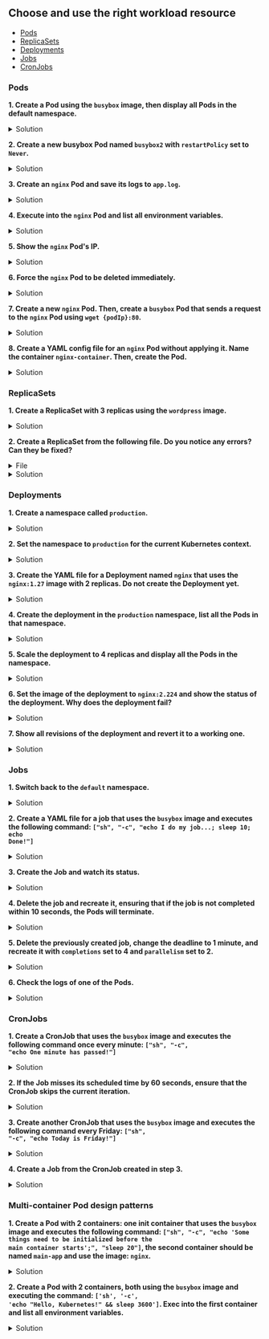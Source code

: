 
## Choose and use the right workload resource

* [Pods](https://kubernetes.io/docs/concepts/workloads/pods/ "Pods")
* [ReplicaSets](https://kubernetes.io/docs/concepts/workloads/controllers/replicaset/ "ReplicaSets")
* [Deployments](https://kubernetes.io/docs/concepts/workloads/controllers/deployment/ "Deployments")
* [Jobs](https://kubernetes.io/docs/concepts/workloads/controllers/job/ "Jobs")
* [CronJobs](https://kubernetes.io/docs/concepts/workloads/controllers/cron-jobs/ "CronJobs")

### Pods

**1. Create a Pod using the <code>busybox</code> image, then display all Pods in the default namespace.**

<details><summary>Solution</summary>
<p>

```bash
kubectl run busybox --image=busybox 
kubectl get pods #the namespace is 'default' unless specified otherwise
```

</p>
</details>


**2. Create a new busybox Pod named <code>busybox2</code> with <code>restartPolicy</code> set to <code>Never</code>.**

<details><summary>Solution</summary>
<p>

```bash
kubectl run busybox2 --image=busybox --restart=Never 
kubectl get pods
```

</p>
</details>


**3. Create an <code>nginx</code> Pod and save its logs to <code>app.log</code>.**

<details><summary>Solution</summary>
<p>

```bash
kubectl run nginx --image=nginx
kubectl logs nginx > app.log
```

</p>
</details>


**4. Execute into the <code>nginx</code> Pod and list all environment variables.**

<details><summary>Solution</summary>
<p>

```bash
kubectl exec -it nginx /bin/bash -- env
```

</p>
</details>


**5. Show the <code>nginx</code> Pod's IP.**

<details><summary>Solution</summary>
<p>

```bash
kubectl get pods -o wide #solution 1
kubectl describe pods nginx | grep -i IP #solution 2
```

</p>
</details>


**6. Force the <code>nginx</code> Pod to be deleted immediately.**

<details><summary>Solution</summary>
<p>

```bash
kubectl delete pods nginx --force --grace-period=0
```

</p>
</details>


**7. Create a new <code>nginx</code> Pod. Then, create a <code>busybox</code> Pod that sends a request to the <code>nginx</code> Pod using <code>wget {podIp}:80</code>.**

<details><summary>Solution</summary>
<p>

```bash
kubectl run nginx --image=nginx
kubectl get pods nginx -o wide #copy pod ip
kubectl run busybox --image=busybox --restart=Never -it --rm -- wget -O- {podIp}:80 #nginx uses by default port 80
```

</p>
</details>


**8. Create a YAML config file for an <code>nginx</code> Pod without applying it. Name the container <code>nginx-container</code>. Then, create the Pod.**

<details><summary>Solution</summary>
<p>

```bash
kubectl run nginx --image=nginx --dry-run=client -o yaml > nginx.yaml
```

```YAML
apiVersion: v1
kind: Pod
metadata:
  creationTimestamp: null
  labels:
    run: nginx
  name: nginx
spec:
  containers:
  - image: nginx
    name: nginx-container # add 
    resources: {}
  dnsPolicy: ClusterFirst
  restartPolicy: Always
status: {}
```

```bash
kubectl apply -f nginx.yaml
kubectl describe pod nginx | grep -i nginx-container
```

</p>
</details>


### ReplicaSets

**1. Create a ReplicaSet with 3 replicas using the <code>wordpress</code> image.**

<details><summary>Solution</summary>
<p>

ReplicaSets cannot be created imperatively, so you need to copy a template from the k8s docs and modify it

```YAML
apiVersion: apps/v1
kind: ReplicaSet
metadata:
  name: wordpress-rs
spec:
  replicas: 3
  selector:
    matchLabels:
      app: wordpress
  template:
    metadata:
      labels:
        app: wordpress
    spec:
      containers:
      - name: wordpress
        image: wordpress                                        
```

```bash
kubectl apply -f wordpress.yaml
kubectl get rs
kubectl get pods
```

</p>
</details>


**2. Create a ReplicaSet from the following file. Do you notice any errors? Can they be fixed?**

<details><summary>File</summary>
<p>

```YAML
apiVersion: apps/v1
kind: ReplicaSet
metadata:
  name: nginx-rs
spec:
  replicas: 2
  selector:
    matchLabels:
      app: nginx-pod
  template:
    metadata:
      labels:
        app: nginx
    spec:
      containers:
      - name: nginx
        image: nginx                      
```

</p>
</details>


<details><summary>Solution</summary>
<p>

```YAML
apiVersion: apps/v1
kind: ReplicaSet
metadata:
  name: nginx-rs
spec:
  replicas: 2
  selector:
    matchLabels:
      app: nginx #change
  template:
    metadata:
      labels:
        app: nginx
    spec:
      containers:
      - name: nginx
        image: nginx                      
```

</p>
</details>


### Deployments

**1. Create a namespace called <code>production</code>.**

<details><summary>Solution</summary>
<p>

```bash
kubectl create ns production
```

</p>
</details>


**2. Set the namespace to <code>production</code> for the current Kubernetes context.**

<details><summary>Solution</summary>
<p>

```bash
kubectl config set-context --current --namespace=production
```

</p>
</details>


**3. Create the YAML file for a Deployment named <code>nginx</code> that uses the <code>nginx:1.27</code> image with 2 replicas. Do not create the Deployment yet.**

<details><summary>Solution</summary>
<p>

```bash
kubectl create deploy nginx --image=nginx:1.27 --replicas=2 --dry-run=client -o yaml > deploy.yaml
```

</p>
</details>


**4. Create the deployment in the <code>production</code> namespace, list all the Pods in that namespace.**

<details><summary>Solution</summary>
<p>

Since you set the current namespace to production, there is no need to specify -n production at the end of the following commands

```bash
kubectl apply -f deploy.yaml
kubectl get pods 
```

</p>
</details>


**5. Scale the deployment to 4 replicas and display all the Pods in the namespace.**

<details><summary>Solution</summary>
<p>

```bash
kubectl scale deploy nginx --replicas=4
kubectl get pods 
```

</p>
</details>


**6. Set the image of the deployment to <code>nginx:2.224</code> and show the status of the deployment. Why does the deployment fail?**

<details><summary>Solution</summary>
<p>

```bash
kubectl set image deploy nginx nginx=nginx:2.224
kubectl rollout status deploy nginx
```
The deploy fails because the image does not exist

```bash
kubectl describe pod {podName}
```


</p>
</details>


**7. Show all revisions of the deployment and revert it to a working one.**

<details><summary>Solution</summary>
<p>

```bash
kubectl rollout history deploy nginx
kubectl rollout history deploy nginx --revision=1
kubectl rollout history deploy nginx --revision=2
kubectl rollout undo deploy nginx --to-revision=1
kubectl get deploy nginx -o wide #the image version should be nginx:1.27
kubectl get pods # all pods should be running
```
</p>
</details>


### Jobs

**1. Switch back to the <code>default</code> namespace.**

<details><summary>Solution</summary>
<p>

```bash
kubectl config set-context --current --namespace=default
```
</p>
</details>


**2. Create a YAML file for a job that uses the <code>busybox</code> image and executes the following command: <code>["sh", "-c", "echo I do my job...; sleep 10; echo Done!"]</code>**

<details><summary>Solution</summary>
<p>

```bash
 kubectl create job busyjob --image=busybox --dry-run=client -o yaml > job.yaml
```

```YAML
apiVersion: batch/v1
kind: Job
metadata:
  creationTimestamp: null
  name: busyjob
spec:
  template:
    metadata:
      creationTimestamp: null
    spec:
      containers:
      - image: busybox
        name: busyjob
        resources: {}
        command: ["sh", "-c", "echo I do my job...; sleep 10; echo Done!"] #add
      restartPolicy: Never
status: {}
```
</p>
</details>


**3. Create the Job and watch its status.**

<details><summary>Solution</summary>
<p>

```bash
kubectl apply -f job.yaml
kubectl get jobs --watch
```
</p>
</details>


**4. Delete the job and recreate it, ensuring that if the job is not completed within 10 seconds, the Pods will terminate.**

<details><summary>Solution</summary>
<p>

```bash
 kubectl delete job busyjob
```
```YAML
apiVersion: batch/v1
kind: Job
metadata:
  creationTimestamp: null
  name: busyjob
spec:
  activeDeadlineSeconds: 10 #add
  template:
    metadata:
      creationTimestamp: null
    spec:
      containers:
      - image: busybox
        name: busyjob
        resources: {}
        command: ["sh", "-c", "echo I do my job...; sleep 10; echo Done!"] #add
      restartPolicy: Never
status: {}
```
```bash
 kubectl apply -f job.yaml
 kubectl get jobs --watch
```
</p>
</details>


**5. Delete the previously created job, change the deadline to 1 minute, and recreate it with <code>completions</code> set to 4 and <code>parallelism</code> set to 2.**

<details><summary>Solution</summary>
<p>

```bash
 kubectl delete job busyjob
```
```YAML
apiVersion: batch/v1
kind: Job
metadata:
  creationTimestamp: null
  name: busyjob
spec:
  activeDeadlineSeconds: 60 #change
  parallelism: 2 #add
  completions: 4 #add
  template:
    metadata:
      creationTimestamp: null
    spec:
      containers:
      - image: busybox
        name: busyjob
        resources: {}
        command: ["sh", "-c", "echo I do my job...; sleep 10; echo Done!"]
      restartPolicy: Never
status: {}
```
```bash
 kubectl apply -f job.yaml
 kubectl get jobs --watch
```
</p>
</details>


**6. Check the logs of one of the Pods.**

<details><summary>Solution</summary>
<p>

```bash
kubectl get pods
kubectl log {podName}
```
</p>
</details>


### CronJobs

**1. Create a CronJob that uses the <code>busybox</code> image and executes the following command once every minute: <code>["sh", "-c", "echo One minute has passed!"]</code>**

<details><summary>Solution</summary>
<p>

```bash
kubectl create cronjob busycronjob --image=busybox --schedule="*/1 * * * *" --dry-run=client -o yaml > cronjob.yaml
```

```YAML
apiVersion: batch/v1
kind: CronJob
metadata:
  creationTimestamp: null
  name: busycronjob
spec:
  jobTemplate:
    metadata:
      creationTimestamp: null
      name: busycronjob
    spec:
      template:
        metadata:
          creationTimestamp: null
        spec:
          containers:
          - image: busybox
            name: busycronjob
            command: ["sh", "-c", "echo One minute has passed!"] #add
          restartPolicy: OnFailure
  schedule: '*/1 * * * *'
status: {}
```
```bash
kubectl apply -f cronjob.yaml
```

</p>
</details>


**2. If the Job misses its scheduled time by 60 seconds, ensure that the CronJob skips the current iteration.**

<details><summary>Solution</summary>
<p>

```YAML
apiVersion: batch/v1
kind: CronJob
metadata:
  creationTimestamp: null
  name: busycronjob
spec:
  startingDeadlineSeconds: 60 #add
  jobTemplate:
    metadata:
      creationTimestamp: null
      name: busycronjob
    spec:
      template:
        metadata:
          creationTimestamp: null
        spec:
          containers:
          - image: busybox
            name: busycronjob
            command: ["sh", "-c", "echo One minute has passed!"]
          restartPolicy: OnFailure
  schedule: '*/1 * * * *'
status: {}
```
</p>
</details>


**3. Create another CronJob that uses the <code>busybox</code> image and executes the following command every Friday: <code>["sh", "-c", "echo Today is Friday!"]</code>**

<details><summary>Solution</summary>
<p>

```bash
kubectl create cronjob fridaycronjob --image=busybox --schedule="* * * * 5" --dry-run=client -o yaml > fridaycronjob.yaml
```

```YAML
apiVersion: batch/v1
kind: CronJob
metadata:
  creationTimestamp: null
  name: fridaycronjob
spec:
  jobTemplate:
    metadata:
      creationTimestamp: null
      name: fridaycronjob
    spec:
      template:
        metadata:
          creationTimestamp: null
        spec:
          containers:
          - image: busybox
            name: fridaycronjob
            resources: {}
            command: ["sh", "-c", "echo Today is Friday!"]
          restartPolicy: OnFailure
  schedule: '* * * * 5'
status: {}
```
```bash
kubectl apply -f fridaycronjob.yaml
```

</p>
</details>


**4. Create a Job from the CronJob created in step 3.**
<details><summary>Solution</summary>
<p>

```bash
kubectl create job jobfromcronjob --from=cronjob/fridaycronjob
```

</p>
</details>


### Multi-container Pod design patterns

**1. Create a Pod with 2 containers: one init container that uses the <code>busybox</code> image and executes the following command: <code>["sh", "-c", "echo 'Some things need to be initialized before the main container starts';", "sleep 20"]</code>, the second container should be named <code>main-app</code> and use the image: <code>nginx</code>.**

<details><summary>Solution</summary>
<p>

```YAML
apiVersion: v1
kind: Pod
metadata:
  creationTimestamp: null
  labels:
    run: multipod
  name: multipod
spec:
  initContainers:
  - image: busybox
    name: busybox
    command: ["sh", "-c", "echo 'Some things have to be initialized before the main container starts';", "sleep 20"]
  containers:
  - image: nginx
    name: main-app
  dnsPolicy: ClusterFirst
  restartPolicy: Always
status: {}
```

```bash
kubectl get pods
```
</p>
</details>


**2. Create a Pod with 2 containers, both using the <code>busybox</code> image and executing the command: <code>['sh', '-c', 'echo "Hello, Kubernetes!" && sleep 3600']</code>. Exec into the first container and list all environment variables.**

<details><summary>Solution</summary>
<p>

```YAML
apiVersion: v1
kind: Pod
metadata:
  creationTimestamp: null
  labels:
    run: busybox
  name: busybox
spec:
  containers:
  - image: busybox
    name: busybox
    command: ['sh', '-c', 'echo "Hello, Kubernetes!" && sleep 3600']
  - image: busybox
    name: busybox2
    command: ['sh', '-c', 'echo "Hello, Kubernetes!" && sleep 3600']
  dnsPolicy: ClusterFirst
  restartPolicy: Always
status: {}
```

```bash
kubectl exec -it busybox --container=busybox -- env 
```
</p>
</details>
